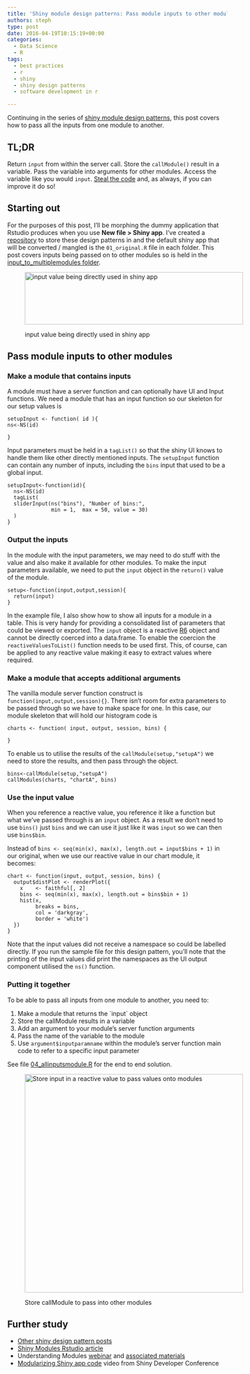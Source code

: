 ```yaml
---
title: 'Shiny module design patterns: Pass module inputs to other modules'
authors: steph
type: post
date: 2016-04-19T10:15:19+00:00
categories:
  - Data Science
  - R
tags:
  - best practices
  - r
  - shiny
  - shiny design patterns
  - software development in r

---
```

Continuing in the series of [shiny module design patterns][1], this post covers how to pass all the inputs from one module to another.

## TL;DR

Return `input` from within the server call. Store the `callModule()` result in a variable. Pass the variable into arguments for other modules. Access the variable like you would `input`. [Steal the code][2] and, as always, if you can improve it do so!

<!--more-->

## Starting out

For the purposes of this post, I&#8217;ll be morphing the dummy application that Rstudio produces when you use **New file > Shiny app**. I&#8217;ve created a [repository][2] to store these design patterns in and the default shiny app that will be converted / mangled is the `01_original.R` file in each folder. This post covers inputs being passed on to other modules so is held in the [input\_to\_multiplemodules folder][3].<figure style="width: 500px" class="wp-caption aligncenter">

[<img src="https://raw.githubusercontent.com/stephlocke/shinymodulesdesignpatterns/master/input_to_multiplemodules/README/original.png" alt="input value being directly used in shiny app" width="500" height="120" />][3]<figcaption class="wp-caption-text">input value being directly used in shiny app</figcaption></figure> 

## Pass module inputs to other modules

### Make a module that contains inputs

A module must have a server function and can optionally have UI and Input functions. We need a module that has an input function so our skeleton for our setup values is

    setupInput <- function( id ){
    ns<-NS(id)
    
    }
    

Input parameters must be held in a `tagList()` so that the shiny UI knows to handle them like other directly mentioned inputs. The `setupInput` function can contain any number of inputs, including the `bins` input that used to be a global input.

    setupInput<-function(id){
      ns<-NS(id)
      tagList(
      sliderInput(ns("bins"), "Number of bins:",
                  min = 1,  max = 50, value = 30)
      )
    }
    

### Output the inputs

In the module with the input parameters, we may need to do stuff with the value and also make it available for other modules. To make the input parameters available, we need to put the `input` object in the `return()` value of the module.

    setup<-function(input,output,session){
      return(input)
    }
    

In the example file, I also show how to show all inputs for a module in a table. This is very handy for providing a consolidated list of parameters that could be viewed or exported. The `input` object is a reactive [R6][4] object and cannot be directly coerced into a data.frame. To enable the coercion the `reactiveValuesToList()` function needs to be used first. This, of course, can be applied to any reactive value making it easy to extract values where required.

### Make a module that accepts additional arguments

The vanilla module server function construct is `function(input,output,session){}`. There isn&#8217;t room for extra parameters to be passed through so we have to make space for one. In this case, our module skeleton that will hold our histogram code is

    charts <- function( input, output, session, bins) {
    
    }
    

To enable us to utilise the results of the `callModule(setup,"setupA")` we need to store the results, and then pass through the object.

    bins<-callModule(setup,"setupA")
    callModules(charts, "chartA", bins)
    

### Use the input value

When you reference a reactive value, you reference it like a function but what we&#8217;ve passed through is an `input` object. As a result we don&#8217;t need to use `bins()` just `bins` and we can use it just like it was `input` so we can then use `bins$bin`.

Instead of `bins <- seq(min(x), max(x), length.out = input$bins + 1)` in our original, when we use our reactive value in our chart module, it becomes:

    chart <- function(input, output, session, bins) {
      output$distPlot <- renderPlot({
        x    <- faithful[, 2]
        bins <- seq(min(x), max(x), length.out = bins$bin + 1)
        hist(x,
             breaks = bins,
             col = 'darkgray',
             border = 'white')
      })
    }
    

Note that the input values did not receive a namespace so could be labelled directly. If you run the sample file for this design pattern, you&#8217;ll note that the printing of the input values did print the namespaces as the UI output component utilised the `ns()` function.

### Putting it together

To be able to pass all inputs from one module to another, you need to:

  1. Make a module that returns the \`input\` object
  2. Store the callModule results in a variable
  3. Add an argument to your module&#8217;s server function arguments
  4. Pass the name of the variable to the module
  5. Use `argument$inputparamname` within the module&#8217;s server function main code to refer to a specific input parameter

See file [04_allinputsmodule.R][5] for the end to end solution.<figure style="width: 500px" class="wp-caption aligncenter">

 <img class="" src="https://raw.githubusercontent.com/stephlocke/shinymodulesdesignpatterns/master/input_to_multiplemodules/README/inputPassthrough.png
" alt="Store input in a reactive value to pass values onto modules" width="500" /></a><figcaption class="wp-caption-text">Store callModule to pass into other modules</figcaption></figure> 

## Further study

  * [Other shiny design pattern posts][1]
  * [Shiny Modules Rstudio article][6]
  * Understanding Modules [webinar][7] and [associated materials][8]
  * [Modularizing Shiny app code][9] video from Shiny Developer Conference

 [1]: https://itsalocke.com/tag/shiny-design-patterns/
 [2]: https://github.com/stephlocke/shinymodulesdesignpatterns
 [3]: https://github.com/stephlocke/shinymodulesdesignpatterns/tree/master/input_to_multiplemodules
 [4]: https://cran.r-project.org/web/packages/R6/vignettes/Introduction.html
 [5]: https://github.com/stephlocke/shinymodulesdesignpatterns/blob/master/input_to_multiplemodules/04_allinputsmodule.R
 [6]: http://shiny.rstudio.com/articles/modules.html
 [7]: https://www.rstudio.com/resources/webinars/
 [8]: https://github.com/rstudio/webinars/blob/master/19-Understanding-modules/01-Modules-Webinar.pdf
 [9]: https://www.rstudio.com/resources/webinars/shiny-developer-conference/